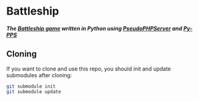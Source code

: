 # Battleship
##### The [Battleship game](https://en.wikipedia.org/wiki/Battleship_(game)) written in Python using [PseudoPHPServer](https://github.com/Nircek/pseudophpserver) and [Py-PPS](https://github.com/Nircek/py-pps/)

## Cloning
If you want to clone and use this repo, you should init and update submodules after cloning:
```bash
git submodule init
git submodule update
```
